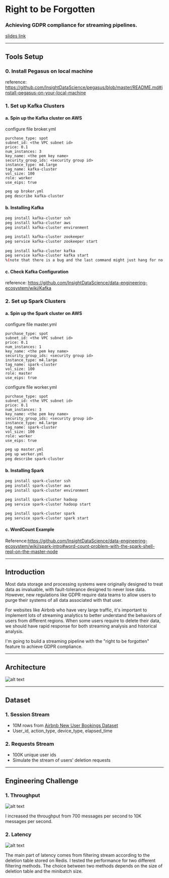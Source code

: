 # Right to be Forgotten

### Achieving GDPR compliance for streaming pipelines.
[slides link](https://docs.google.com/presentation/d/1NZEV2L6OCQwfJSpCsUan6cOmVcPRg0_UnywuBtEYJKI/edit#slide=id.g5c18997a73_1_1163)

---

## Tools Setup

### 0. Install Pegasus on local machine
reference: https://github.com/InsightDataScience/pegasus/blob/master/README.md#install-pegasus-on-your-local-machine

### 1. Set up Kafka Clusters

#### a. Spin up the Kafka cluster on AWS

configure file broker.yml
```
purchase_type: spot
subnet_id: <the VPC subnet id>
price: 0.1
num_instances: 3
key_name: <the pem key name>
security_group_ids: <security group id>
instance_type: m4.large
tag_name: kafka-cluster
vol_size: 100
role: worker
use_eips: true
```  

```bash
peg up broker.yml
peg describe kafka-cluster
```

#### b. Installing Kafka

```bash
peg install kafka-cluster ssh
peg install kafka-cluster aws
peg install kafka-cluster environment

peg install kafka-cluster zookeeper
peg service kafka-cluster zookeeper start
 
peg install kafka-cluster kafka
peg service kafka-cluster kafka start
%(note that there is a bug and the last command might just hang for no good reason. If so, just <ctrl-c> out of it)

``` 

#### c. Check Kafka Configuration

reference: https://github.com/InsightDataScience/data-engineering-ecosystem/wiki/Kafka

### 2. Set up Spark Clusters

#### a. Spin up the Spark cluster on AWS

configure file master.yml
```
purchase_type: spot
subnet_id: <the VPC subnet id>
price: 0.1
num_instances: 1
key_name: <the pem key name>
security_group_ids: <security group id>
instance_type: m4.large
tag_name: spark-cluster
vol_size: 100
role: master
use_eips: true
```

configure file worker.yml
```
purchase_type: spot
subnet_id: <the VPC subnet id>
price: 0.1
num_instances: 3
key_name: <the pem key name>
security_group_ids: <security group id>
instance_type: m4.large
tag_name: spark-cluster
vol_size: 100
role: worker
use_eips: true
```

```bash
peg up master.yml
peg up worker.yml
peg describe spark-cluster
```

#### b. Installing Spark

```bash
peg install spark-cluster ssh
peg install spark-cluster aws
peg install spark-cluster environment

peg install spark-cluster hadoop
peg service spark-cluster hadoop start

peg install spark-cluster spark
peg service spark-cluster spark start

```

#### c. WordCount Example
Reference:https://github.com/InsightDataScience/data-engineering-ecosystem/wiki/spark-intro#word-count-problem-with-the-spark-shell-repl-on-the-master-node

---

## Introduction

Most data storage and processing systems were originally designed to treat data as invaluable, with fault-tolerance designed to never lose data. However, new regulations like GDPR require data teams to allow users to purge their systems of all data associated with that user. 

For websites like Airbnb who have very large traffic, it's important to implement lots of streaming analytics to better understand the behaviors of users from different regions. When some users require to delete their data, we should have rapid response for both streaming analysis and historical analysis.

I'm going to build a streaming pipeline with the "right to be forgotten" feature to achieve GDPR compliance.

---

## Architecture

![alt text](https://github.com/hightoutou/InsightDE--Right_to_be_Forgotten/blob/master/images/Pipeline.png)

---

## Dataset

### 1. Session Stream
* 10M rows from [Airbnb New User Bookings Dataset](https://www.kaggle.com/c/airbnb-recruiting-new-user-bookings/data)
* User_id, action_type, device_type, elapsed_time

### 2. Requests Stream
* 100K unique user ids
* Simulate the stream of users’ deletion requests

---

## Engineering Challenge

### 1. Throughput 

![alt text](https://github.com/hightoutou/InsightDE--Right_to_be_Forgotten/blob/master/images/Throughput.png)

I increased the throughput from 700 messages per second to 10K messages per second.


### 2. Latency

![alt text](https://github.com/hightoutou/InsightDE--Right_to_be_Forgotten/blob/master/images/Latency_filtering.png)

The main part of latency comes from filtering stream according to the deletion table stored on Redis. I tested the performance for two different filtering methods. The choice between two methods depends on the size of deletion table and the minibatch size.



